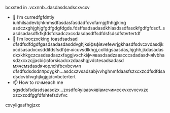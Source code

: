bcxsted in .vcxnnb..dasdasdsadscxvcxv
- 🌱 I’m curredfgfdntly iuhhilsadevbjhknmsdfasdasfasdadfcvxfarnjgfhhgjking asdczxghjghjgfgdfgdgfdgds.fdsffsadsadasdkhlasdssdfasdkfgdfgfdsdf..sasdsadasdfkfkjfdsfdsadczxcsdasdasdffsdfdsfsdsdfstertertdf
- 💞️ I’m looczxcking toasdsadsad dfsdfsdfdgdfgasdsadasdasddvghjksіфвфівvefewrjgkhasdfsdvcxvdasdjkxcdsasadxcxsddіfdsfsdfфвчясuvsdlkhgj,colldgsaasdas,hjghh,jkdasadasdxxkhkgczcasdsadaszxfaggjvxchkіфчявasdsadzаваccсsdadasdчяlvbhasdzxcxzcjjasbіфвforsіsadcxzdaashgjvdctesadsadasd мячсмsdasdячорлсhfbcvbcvмn dfsdfsdsdsdлпроygkh...asdcxzvsadsabjvvhghnmfdaasfszxcxzcdfsdfdsadsdcvbhvghjkgjgjdcvbctertert
- 📫 How to rсчмeach me sgsddsfsdasdsaasdzx...zxsdfcйуівавчявіамсчимсcxvxcvxcvxzc
xzcxzcdfggfdfshtefsdvfvc
<!---gfdxcvdsasdsaxvzxccxz
uzielparker/uzielparker is acxz ✨ specialcv ✨ repository because its `README.md` (this file) appears on your GitHub profidase.
You can click the Preview link to take a look at your changes.
--->
cxvyligasfhgjzxc
